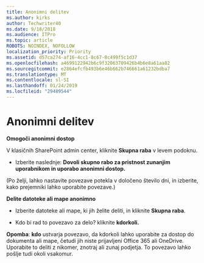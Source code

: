 ```yaml
---
title: Anonimni delitev
ms.author: kirks
author: Techwriter40
ms.date: 9/18/2018
ms.audience: ITPro
ms.topic: article
ROBOTS: NOINDEX, NOFOLLOW
localization_priority: Priority
ms.assetid: d57ca274-af16-4cc1-8c67-8c499f5c1d37
ms.openlocfilehash: a4699122942b6c9f32063709426b4b6e8a61aa82
ms.sourcegitcommit: e2864efcfb493b6e46b662b746661a61232bdba7
ms.translationtype: MT
ms.contentlocale: sl-SI
ms.lasthandoff: 01/24/2019
ms.locfileid: "29489544"
---
```

# <a name="anonymous-sharing"></a>Anonimni delitev

 **Omogoči anonimni dostop**
  
V klasičnih SharePoint admin center, kliknite **Skupna raba** v levem podoknu. 
  
- Izberite naslednje: **Dovoli skupno rabo za pristnost zunanjim uporabnikom in uporabo anonimni dostop.**
  
(Po želji, lahko nastavite povezave potekla v določeno število dni, in izberite, kako prejemniki lahko uporabite povezave.)
    
 **Delite datoteke ali mape anonimno**
  
- Izberite datoteke ali mape, ki jih želite deliti, in kliknite **Skupna raba**. 
    
- Kdo bi rad to povezavo za delo? kliknite **kdorkoli.**
  
 **Opomba**: **kdo** ustvarja povezavo, da kdorkoli lahko uporabite za dostop do dokumenta ali mape, četudi jih niste prijavljeni Office 365 ali OneDrive. Uporabite to deliti z nikomer, znotraj ali zunaj podjetja. To povezavo lahko pošlje tudi okoli vsakomur. 
    

